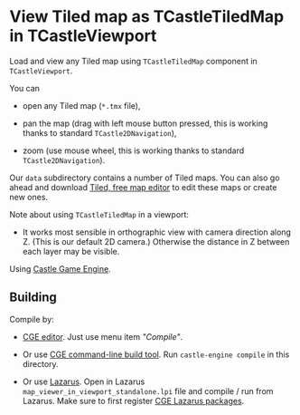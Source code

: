 # View Tiled map as TCastleTiledMap in TCastleViewport

Load and view any Tiled map using `TCastleTiledMap` component in `TCastleViewport`.

You can

- open any Tiled map (`*.tmx` file),

- pan the map (drag with left mouse button pressed, this is working thanks to standard `TCastle2DNavigation`),

- zoom (use mouse wheel, this is working thanks to standard `TCastle2DNavigation`).

Our `data` subdirectory contains a number of Tiled maps. You can also go ahead and download [Tiled, free map editor](https://www.mapeditor.org/) to edit these maps or create new ones.

Note about using `TCastleTiledMap` in a viewport:

- It works most sensible in orthographic view with camera direction along Z. (This is our default 2D camera.) Otherwise the distance in Z between each layer may be visible.

Using [Castle Game Engine](https://castle-engine.io/).

## Building

Compile by:

- [CGE editor](https://castle-engine.io/manual_editor.php). Just use menu item _"Compile"_.

- Or use [CGE command-line build tool](https://castle-engine.io/build_tool). Run `castle-engine compile` in this directory.

- Or use [Lazarus](https://www.lazarus-ide.org/). Open in Lazarus `map_viewer_in_viewport_standalone.lpi` file and compile / run from Lazarus. Make sure to first register [CGE Lazarus packages](https://castle-engine.io/documentation.php).
